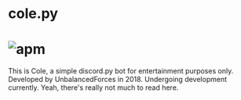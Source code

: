 # cole.py
# ![apm](https://img.shields.io/apm/dm/vim-mode.svg?style=for-the-badge)
This is Cole, a simple discord.py bot for entertainment purposes only. Developed by UnbalancedForces in 2018. Undergoing development currently. Yeah, there's really not much to read here.
